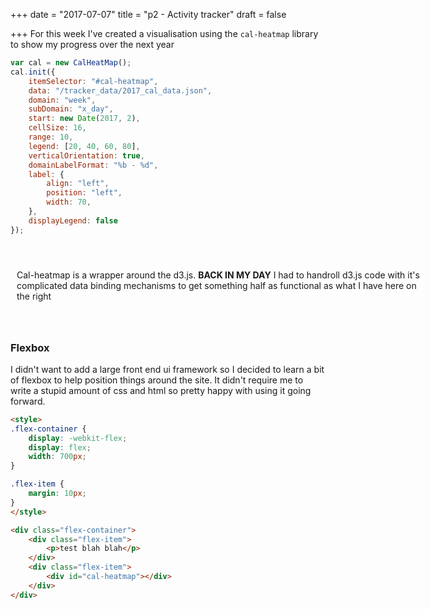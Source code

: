 +++
date = "2017-07-07"
title = "p2 - Activity tracker"
draft = false

+++
For this week I've created a visualisation using the `cal-heatmap` library to show my progress over the next year

```javascript
var cal = new CalHeatMap();
cal.init({
    itemSelector: "#cal-heatmap",
    data: "/tracker_data/2017_cal_data.json",
    domain: "week",
    subDomain: "x_day",
    start: new Date(2017, 2),
    cellSize: 16,
    range: 10,
    legend: [20, 40, 60, 80],
    verticalOrientation: true,
    domainLabelFormat: "%b - %d",
    label: {
        align: "left",
        position: "left",
        width: 70,
    },
    displayLegend: false
});
```

<br>

<style>
.flex-container {
    display: -webkit-flex;
    display: flex;
    width: 700px;
}

.flex-item {
    margin: 10px;
}
</style>

<div class="flex-container">
<div class="flex-item">
<p>Cal-heatmap is a wrapper around the d3.js. <b>BACK IN MY DAY</b> I had to handroll d3.js code with it's complicated data binding mechanisms to get something half as functional as what I have here on the right</p>
</div>
<div class="flex-item">
<div id="cal-heatmap"></div>
</div>
</div>

<script type="text/javascript" src="//d3js.org/d3.v3.min.js"></script>
<script type="text/javascript" src="//cdn.jsdelivr.net/cal-heatmap/3.3.10/cal-heatmap.min.js"></script>
<link rel="stylesheet" href="//cdn.jsdelivr.net/cal-heatmap/3.3.10/cal-heatmap.css" />
<br>

<script type="text/javascript">
var cal = new CalHeatMap();
cal.init({
    itemSelector: "#cal-heatmap",
    data: "/tracker_data/2017_cal_data.json",
    domain: "week",
    subDomain: "x_day",
    start: new Date(2017, 2),
    cellSize: 16,
    range: 10,
    legend: [20, 40, 60, 80],
    verticalOrientation: true,
    domainLabelFormat: "%b - %d",
    label: {
        align: "left",
        position: "left",
        width: 70,
    },
    displayLegend: false
});
</script>


### Flexbox

I didn't want to add a large front end ui framework so I decided to learn a bit of flexbox to help position things around the site. It didn't require me to write a stupid amount of css and html so pretty happy with using it going forward.

```html
<style>
.flex-container {
    display: -webkit-flex;
    display: flex;
    width: 700px;
}

.flex-item {
    margin: 10px;
}
</style>

<div class="flex-container">
    <div class="flex-item">
        <p>test blah blah</p>
    </div>
    <div class="flex-item">
        <div id="cal-heatmap"></div>
    </div>
</div>

```

